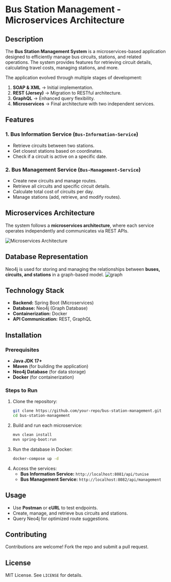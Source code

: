 # Bus Station Management - Microservices Architecture

## Description
The **Bus Station Management System** is a microservices-based application designed to efficiently manage bus circuits, stations, and related operations. The system provides features for retrieving circuit details, calculating travel costs, managing stations, and more.

The application evolved through multiple stages of development:
1. **SOAP & XML** → Initial implementation.
2. **REST (Jersey)** → Migration to RESTful architecture.
3. **GraphQL** → Enhanced query flexibility.
4. **Microservices** → Final architecture with two independent services.

## Features
### **1. Bus Information Service** (`Bus-Information-Service`)
- Retrieve circuits between two stations.
- Get closest stations based on coordinates.
- Check if a circuit is active on a specific date.

### **2. Bus Management Service** (`Bus-Management-Service`)
- Create new circuits and manage routes.
- Retrieve all circuits and specific circuit details.
- Calculate total cost of circuits per day.
- Manage stations (add, retrieve, and modify routes).

## Microservices Architecture
The system follows a **microservices architecture**, where each service operates independently and communicates via REST APIs.

![Microservices Architecture](https://github.com/user-attachments/assets/8741dd4e-b492-457a-8bb2-ce9b7e5f6193)

## Database Representation
Neo4j is used for storing and managing the relationships between **buses, circuits, and stations** in a graph-based model.
![graph](https://github.com/user-attachments/assets/93a1a276-20ef-4655-9c17-d233d631ae7a)


## Technology Stack
- **Backend:** Spring Boot (Microservices)
- **Database:** Neo4j (Graph Database)
- **Containerization:** Docker
- **API Communication:** REST, GraphQL

## Installation
### **Prerequisites**
- **Java JDK 17+**
- **Maven** (for building the application)
- **Neo4j Database** (for data storage)
- **Docker** (for containerization)

### **Steps to Run**
1. Clone the repository:
   ```bash
   git clone https://github.com/your-repo/bus-station-management.git
   cd bus-station-management
   ```
2. Build and run each microservice:
   ```bash
   mvn clean install
   mvn spring-boot:run
   ```
3. Run the database in Docker:
   ```bash
   docker-compose up -d
   ```
4. Access the services:
   - **Bus Information Service:** `http://localhost:8081/api/tunise`
   - **Bus Management Service:** `http://localhost:8082/api/management`

## Usage
- Use **Postman** or **cURL** to test endpoints.
- Create, manage, and retrieve bus circuits and stations.
- Query Neo4j for optimized route suggestions.

## Contributing
Contributions are welcome! Fork the repo and submit a pull request.

## License
MIT License. See `LICENSE` for details.
